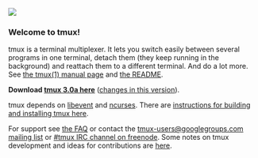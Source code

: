 ![](https://github.com/tmux/tmux/blob/master/logo/tmux-logo-medium.png?raw=true)

### Welcome to tmux!

tmux is a terminal multiplexer. It lets you switch easily between several programs in one terminal, detach them (they keep running in the background) and reattach them to a different terminal. And do a lot more. See [the tmux(1) manual page](http://man.openbsd.org/OpenBSD-current/man1/tmux.1) and [the README](https://github.com/tmux/tmux/blob/master/.github/README.md).

**Download [tmux 3.0a here](https://github.com/tmux/tmux/releases/download/3.0a/tmux-3.0a.tar.gz)** ([changes in this version](https://raw.githubusercontent.com/tmux/tmux/3.0a/CHANGES)).

tmux depends on [libevent](http://libevent.org) and [ncurses](http://invisible-island.net/ncurses/). There are [instructions for building and installing tmux here](Installing).

For support see [the FAQ](FAQ) or contact the [tmux-users@googlegroups.com mailing list](mailto:tmux-users@googlegroups.com) or [#tmux IRC channel on freenode](irc://irc.freenode.net/tmux). Some notes on tmux development and ideas for contributions are [here](Contributing).
